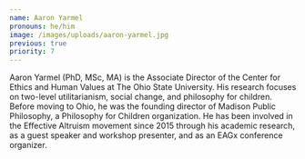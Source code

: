 ```yaml
---
name: Aaron Yarmel
pronouns: he/him
image: /images/uploads/aaron-yarmel.jpg
previous: true
priority: 7
---
```


Aaron Yarmel (PhD, MSc, MA) is the Associate Director of the Center for Ethics and Human Values at The Ohio State University. His research focuses on two-level utilitarianism, social change, and philosophy for children. Before moving to Ohio, he was the founding director of Madison Public Philosophy, a Philosophy for Children organization. He has been involved in the Effective Altruism movement since 2015 through his academic research, as a guest speaker and workshop presenter, and as an EAGx conference organizer.
